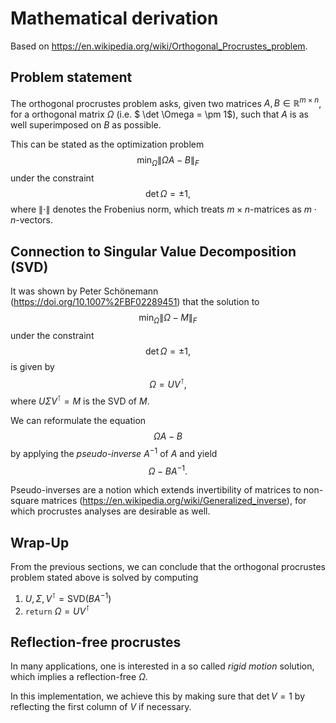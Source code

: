 # Mathematical derivation
Based on https://en.wikipedia.org/wiki/Orthogonal_Procrustes_problem.

## Problem statement
The orthogonal procrustes problem asks, given two matrices $A, B \in \mathbb{R}^{m \times n}$, 
for a orthogonal matrix $\Omega$ (i.e. $ \det \Omega = \pm 1$), such that $A$ is as well superimposed on $B$ as 
possible.

This can be stated as the optimization problem
$$ \min_\Omega \| \Omega A - B \|_F $$
under the constraint
$$ \det \Omega = \pm1, $$
where $\| \cdot \|$ denotes the Frobenius norm, which treats $m \times n$-matrices as $m \cdot n$-vectors.

## Connection to Singular Value Decomposition (SVD)
It was shown by Peter Schönemann (https://doi.org/10.1007%2FBF02289451) that the solution to
$$ \min_\Omega \| \Omega - M \|_F $$
under the constraint
$$ \det \Omega = \pm1, $$
is given by
$$ \Omega = UV^\intercal,$$
where $U\Sigma V^\intercal = M$ is the SVD of $M$.

We can reformulate the equation 
$$\Omega A -B$$ 
by applying  the *pseudo-inverse* $A^{-1}$  of $A$ and yield
$$ \Omega - BA^{-1}.$$ 

Pseudo-inverses are a notion which extends invertibility of 
matrices to non-square matrices (https://en.wikipedia.org/wiki/Generalized_inverse), for which procrustes analyses are desirable as well.

## Wrap-Up
From the previous sections, we can conclude that the orthogonal procrustes problem stated above is solved by computing
1. $U, \Sigma, V^\intercal = \mathrm {SVD}(BA^{-1})$
2. `return` $\Omega = UV^\intercal$

## Reflection-free procrustes
In many applications, one is interested in a so called *rigid motion* solution, which implies a reflection-free
$\Omega$.

In this implementation, we achieve this by making sure that $\det V=1$ by reflecting the first column of $V$ if necessary.